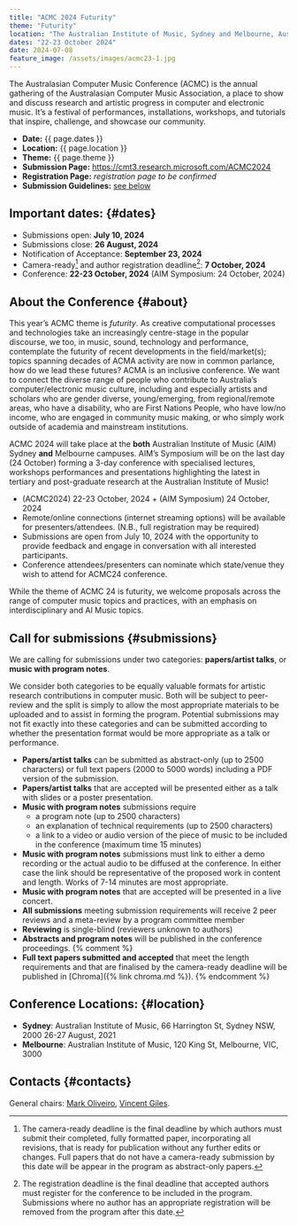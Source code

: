 ```yaml
---
title: "ACMC 2024 Futurity"
theme: "Futurity"
location: "The Australian Institute of Music, Sydney and Melbourne, Australia"
dates: "22-23 October 2024"
date: 2024-07-08
feature_image: /assets/images/acmc23-1.jpg
---
```


The Australasian Computer Music Conference (ACMC) is the annual gathering of the Australasian Computer Music Association, a place to show and discuss research and artistic progress in computer and electronic music. It’s a festival of performances, installations, workshops, and tutorials that inspire, challenge, and showcase our community.

- **Date:** {{ page.dates }}
- **Location:** {{ page.location }}
- **Theme:** {{ page.theme }}
- **Submission Page:** <https://cmt3.research.microsoft.com/ACMC2024>
- **Registration Page:** _registration page to be confirmed_
- **Submission Guidelines:** [see below](#submissions)

## Important dates: {#dates}

- Submissions open: **July 10, 2024**
- Submissions close: **26 August, 2024**
- Notification of Acceptance: **September 23, 2024**
- Camera-ready[^1] and author registration deadline[^2]: **7 October, 2024**
- Conference: **22-23 October, 2024** (AIM Symposium: 24 October, 2024)

[^1]: The camera-ready deadline is the final deadline by which authors must submit their completed, fully formatted paper, incorporating all revisions, that is ready for publication without any further edits or changes. Full papers that do not have a camera-ready submission by this date will be appear in the program as abstract-only papers.

[^2]: The registration deadline is the final deadline that accepted authors must register for the conference to be included in the program. Submissions where no author has an appropriate registration will be removed from the program after this date.

## About the Conference {#about}

This year’s ACMC theme is _futurity_. As creative computational processes and technologies take an increasingly centre-stage in the popular discourse, we too, in music, sound, technology and performance, contemplate the futurity of recent developments in the field/market(s); topics spanning decades of ACMA activity are now in common parlance, how do we lead these futures?
ACMA is an inclusive conference. We want to connect the diverse range of people who contribute to Australia’s computer/electronic music culture, including and especially artists and scholars who are gender diverse, young/emerging, from regional/remote areas, who have a disability, who are First Nations People, who have low/no income, who are engaged in community music making, or who simply work outside of academia and mainstream institutions.

ACMC 2024 will take place at the **both** Australian Institute of Music (AIM) Sydney **and** Melbourne campuses. AIM’s Symposium will be on the last day (24 October) forming a 3-day conference with specialised lectures, workshops performances and presentations highlighting the latest in tertiary and post-graduate research at the Australian Institute of Music!

- (ACMC2024) 22-23 October, 2024 + (AIM Symposium) 24 October, 2024
- Remote/online connections (internet streaming options) will be available for presenters/attendees. (N.B., full registration may be required)
- Submissions are open from July 10, 2024 with the opportunity to provide feedback and engage in conversation with all interested participants. 
- Conference attendees/presenters can nominate which state/venue they wish to attend for ACMC24 conference.

While the theme of ACMC 24 is futurity, we welcome proposals across the range of computer music topics and practices, with an emphasis on interdisciplinary and AI Music topics.

## Call for submissions {#submissions}

We are calling for submissions under two categories: **papers/artist talks**, or **music with program notes**.

We consider both categories to be equally valuable formats for artistic research contributions in computer music. Both will be subject to peer-review and the split is simply to allow the most appropriate materials to be uploaded and to assist in forming the program. Potential submissions may not fit exactly into these categories and can be submitted according to whether the presentation format would be more appropriate as a talk or performance.

- **Papers/artist talks** can be submitted as abstract-only (up to 2500 characters) or full text papers (2000 to 5000 words) including a PDF version of the submission.
- **Papers/artist talks** that are accepted will be presented either as a talk with slides or a poster presentation.
- **Music with program notes** submissions require 
  - a program note (up to 2500 characters)
  - an explanation of technical requirements (up to 2500 characters)
  - a link to a video or audio version of the piece of music to be included in the conference (maximum time 15 minutes)
- **Music with program notes** submissions must link to either a demo recording or the actual audio to be diffused at the conference. In either case the link should be representative of the proposed work in content and length. Works of 7-14 minutes are most appropriate.
- **Music with program notes** that are accepted will be presented in a live concert.
- **All submissions** meeting submission requirements will receive 2 peer reviews and a meta-review by a program committee member
- **Reviewing** is single-blind (reviewers unknown to authors)
- **Abstracts and program notes** will be published in the conference proceedings.
{% comment %}
- **Full text papers submitted and accepted** that meet the length requirements and that are finalised by the camera-ready deadline will be published in [Chroma]({% link chroma.md %}).
{% endcomment %}

## Conference Locations: {#location}

- **Sydney**: Australian Institute of Music, 66 Harrington St, Sydney NSW, 2000 26-27 August, 2021
- **Melbourne**: Australian Institute of Music, 120 King St, Melbourne, VIC, 3000

## Contacts {#contacts}

General chairs: [Mark Oliveiro](https://aim.edu.au/lecturers/dr-mark-oliveiro/), [Vincent Giles](https://aim.edu.au/lecturers/vincent-giles/).

